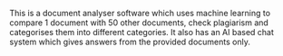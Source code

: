 This is a document analyser software which uses machine learning to compare 1 document with 50 other documents, check plagiarism and categorises them into different categories.
It also has an AI based chat system which gives answers from the provided documents only.
